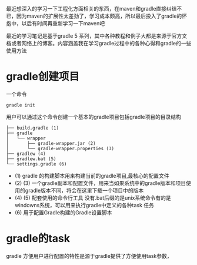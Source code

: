 最近想深入的学习一下工程化方面相关的东西，在maven和gradle直接纠结不已，因为maven的扩展性太差劲了，学习成本颇高，所以最后投入了gradle的怀抱中，以后有时间再重新学习一下maven吧

最近的学习笔记是基于gradle 5 系列，其中各种教程和例子大都是来源于官方文档或者网络上的博客。内容涵盖我在学习gradle过程中的各种心得和gradle的一些使用方法

# gradle创建项目

一个命令 

```shell
gradle init
```

用户可以通过这个命令创建一个基本的gradle项目包括gradle项目的目录结构

```shell
├── build.gradle (1)
├── gradle
│   └── wrapper
│       ├── gradle-wrapper.jar (2)
│       └── gradle-wrapper.properties (3)
├── gradlew (4)
├── gradlew.bat (5)  
└── settings.gradle (6)  
```

- (1) gradle 的构建脚本用来构建当前的gradle项目,最核心的配置文件
- (2) (3) 一个gradle副本和配置文件，用来当如果系统中的gradle版本和项目使用的gradle版本不同，将会在这里下载一个项目中的版本
- (4) (5) 配套使用的命令行工具 没有.bat后缀的是unix系统命令有的是windowns系统，可以用来执行gradle中定义的各种task 任务
- (6) 用于配置Gradle构建的Gradle设置脚本 

# gradle的task

gradle 方便用户进行配置的特性是源于gradle提供了方便使用task参数，